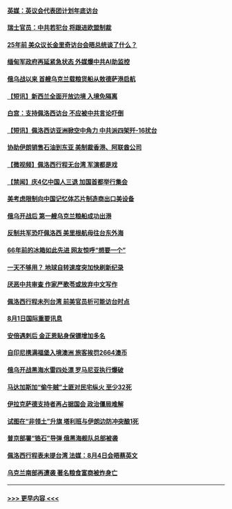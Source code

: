 #### [英媒：英议会代表团计划年底访台](../pages/prog202/a103492229.md?t=08020701) 
#### [瑞士官员：中共若犯台 将跟进欧盟制裁](../pages/prog202/a103492190.md?t=08020701) 
#### [25年前 美众议长金里奇访台会晤总统谈了什么？](../pages/prog202/a103492060.md?t=08020701) 
#### [缅甸军政府再延紧急状态 外媒爆中共AI助监控](../pages/prog202/a103492074.md?t=08020701) 
#### [俄乌战以来 首艘乌克兰载粮货船从敖德萨港启航](../pages/prog202/a103492072.md?t=08020701) 
#### [【短讯】新西兰全面开放边境 入境免隔离](../pages/prog202/a103492076.md?t=08020701) 
#### [白宫：支持佩洛西访台 不应被中共言论吓倒](../pages/prog202/a103492039.md?t=08020701) 
#### [【短讯】佩洛西访亚洲掀空中角力 中共派四架歼-16扰台](../pages/prog202/a103492061.md?t=08020701) 
#### [协助伊朗销售石油到东亚 美制裁香港、阿联酋公司](../pages/prog202/a103491955.md?t=08020701) 
#### [【微视频】佩洛西行程无台湾 军演都是戏](../pages/prog202/a103491995.md?t=08020701) 
#### [【禁闻】庆4亿中国人三退 加国首都举行集会](../pages/prog202/a103491992.md?t=08020701) 
#### [美考虑限制向中国记忆体芯片制造商出口美设备](../pages/prog202/a103491920.md?t=08020701) 
#### [俄乌开战后 第一艘乌克兰粮船成功出港](../pages/prog202/a103491917.md?t=08020701) 
#### [反制共军恐吓佩洛西 美里根航母往台东外海](../pages/prog202/a103491833.md?t=08020701) 
#### [66年前的冰箱如此先进 网友惊呼“想要一个”](../pages/prog202/a103491865.md?t=08020701) 
#### [一天不够用？ 地球自转速度突加快刷新纪录](../pages/prog202/a103491862.md?t=08020701) 
#### [厌恶中共审查 作家严歌苓或放弃中文写作](../pages/prog202/a103491859.md?t=08020701) 
#### [佩洛西行程未列台湾 前美官员析可能访台时点](../pages/prog202/a103491825.md?t=08020701) 
#### [8月1日国际重要讯息](../pages/prog202/a103491823.md?t=08020701) 
#### [安倍遇刺后 金正恩贴身保镖增加多名](../pages/prog202/a103491812.md?t=08020701) 
#### [自印尼携满福堡入境澳洲 旅客挨罚2664澳币](../pages/prog202/a103491803.md?t=08020701) 
#### [俄乌开战黑海水雷四处漂 罗马尼亚执行爆破](../pages/prog202/a103491768.md?t=08020701) 
#### [马达加斯加“偷牛贼”土匪对民宅纵火 至少32死](../pages/prog202/a103491721.md?t=08020701) 
#### [伊拉克萨德支持者再占据国会 政治僵局难解](../pages/prog202/a103491671.md?t=08020701) 
#### [试图在“非领土”升旗 塔利班与伊朗边防冲突酿1死](../pages/prog202/a103491643.md?t=08020701) 
#### [普京部署“锆石”导弹 俄黑海舰队总部被袭](../pages/prog202/a103491543.md?t=08020701) 
#### [佩洛西行程表未提台湾 法媒：8月4日会晤蔡英文](../pages/prog202/a103491547.md?t=08020701) 
#### [乌克兰南部再遭袭 著名粮食富商被炸身亡](../pages/prog202/a103491549.md?t=08020701) 

----
#### [ >>> 更早内容 <<< ](../indexes/prog202-earlier.md)
